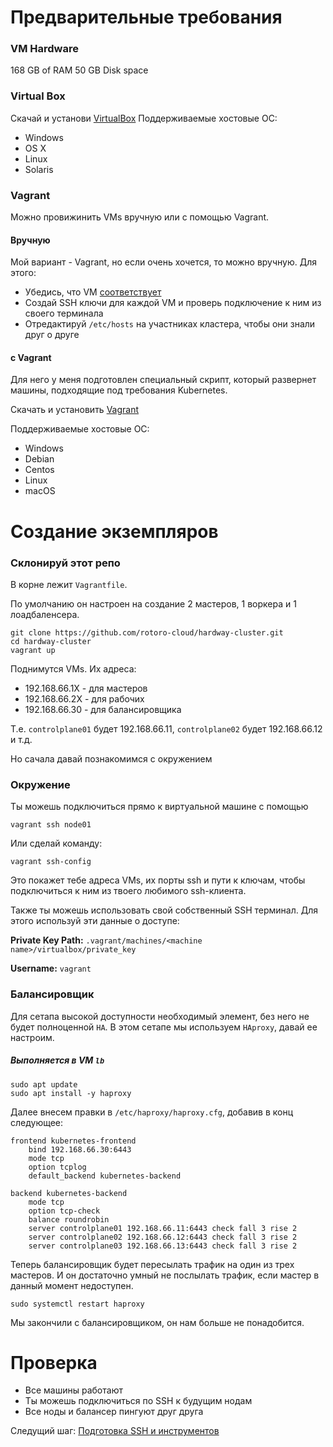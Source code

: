 # Предварительные требования

### VM Hardware

168 GB of RAM
50 GB Disk space

### Virtual Box

Скачай и установи [VirtualBox](https://www.virtualbox.org/wiki/Downloads)
Поддерживаемые хостовые ОС:

 - Windows
 - OS X
 - Linux
 - Solaris

### Vagrant

Можно провижинить VMs вручную или с помощью Vagrant. 

#### Вручную

Мой вариант - Vagrant, но если очень хочется, то можно вручную. Для этого:

- Убедись, что VM [соответствует](https://kubernetes.io/docs/setup/production-environment/tools/kubeadm/install-kubeadm/#verify-mac-address)
- Создай SSH ключи для каждой VM и проверь подключение к ним из своего терминала
- Отредактируй `/etc/hosts` на участниках кластера, чтобы они знали друг о друге

#### с Vagrant

Для него у меня подготовлен специальный скрипт, который развернет машины, подходящие под требования Kubernetes.

Скачать и установить [Vagrant](https://www.vagrantup.com/)

Поддерживаемые хостовые ОС:

- Windows
- Debian
- Centos
- Linux
- macOS

# Создание экземпляров

### Склонируй этот репо

В корне лежит `Vagrantfile`.

По умолчанию он настроен на создание 2 мастеров, 1 воркера и 1 лоадбаленсера.

```
git clone https://github.com/rotoro-cloud/hardway-cluster.git
cd hardway-cluster
vagrant up
```

Поднимутся VMs. Их адреса:
- 192.168.66.1X - для мастеров
- 192.168.66.2X - для рабочих
- 192.168.66.30 - для балансировщика

Т.е. `controlplane01` будет 192.168.66.11, `controlplane02` будет 192.168.66.12 и т.д.

Но сачала давай познакомимся с окружением

### Окружение
Ты можешь подключиться прямо к виртуальной машине с помощью
```
vagrant ssh node01
```
Или сделай команду:
```
vagrant ssh-config
```
Это покажет тебе адреса VMs, их порты ssh и пути к ключам, чтобы подключиться к ним из твоего любимого ssh-клиента.

Также ты можешь использовать свой собственный SSH терминал. Для этого используй эти данные о доступе:

**Private Key Path:** `.vagrant/machines/<machine name>/virtualbox/private_key`

**Username:** `vagrant`

### Балансировщик
Для сетапа высокой доступности необходимый элемент, без него не будет полноценной `HA`.
В этом сетапе мы используем `HAproxy`, давай ее настроим.

##### Выполняется в VM `lb`
```
sudo apt update
sudo apt install -y haproxy
```
Далее внесем правки в `/etc/haproxy/haproxy.cfg`, добавив в конц следующее:
```
frontend kubernetes-frontend
    bind 192.168.66.30:6443
    mode tcp
    option tcplog
    default_backend kubernetes-backend

backend kubernetes-backend
    mode tcp
    option tcp-check
    balance roundrobin
    server controlplane01 192.168.66.11:6443 check fall 3 rise 2
    server controlplane02 192.168.66.12:6443 check fall 3 rise 2
    server controlplane03 192.168.66.13:6443 check fall 3 rise 2
```
Теперь балансировщик будет пересылать трафик на один из трех мастеров. И он достаточно умный не послылать трафик, если мастер в данный момент недоступен. 
```
sudo systemctl restart haproxy
```
Мы закончили с балансировщиком, он нам больше не понадобится.


# Проверка

- Все машины работают
- Ты можешь подключиться по SSH к будущим нодам
- Все ноды и балансер пингуют друг друга

Следущий шаг: [Подготовка SSH и инструментов](02.md)
